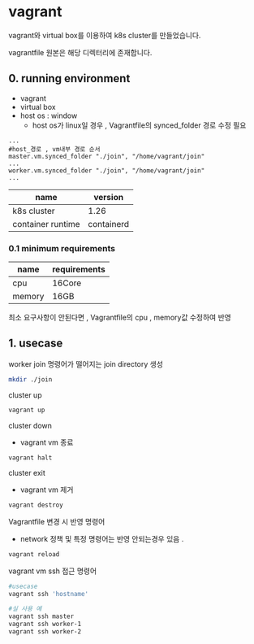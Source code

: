 # vagrant
vagrant와 virtual box를 이용하여 k8s cluster를 만들었습니다.

vagrantfile 원본은 해당 디렉터리에 존재합니다.

## 0. running environment
- vagrant 
- virtual box 
- host os : window
    - host os가 linux일 경우 , Vagrantfile의 synced_folder 경로 수정 필요
```Vagrantfile
...
#host_경로 , vm내부 경로 순서
master.vm.synced_folder "./join", "/home/vagrant/join"
...
worker.vm.synced_folder "./join", "/home/vagrant/join"
...
```

|name | version| 
|--|--|
|k8s cluster |1.26 |
|container runtime |containerd |

### 0.1 minimum requirements
|name |requirements | 
|--|--|
|cpu |16Core |
|memory |16GB |

최소 요구사항이 안된다면 , Vagrantfile의 cpu , memory값 수정하여 반영

## 1. usecase
worker join 명령어가 떨어지는 join directory 생성
```bash
mkdir ./join
```

cluster up
```bash
vagrant up
```

cluster down
- vagrant vm 종료
```bash
vagrant halt
```

cluster exit
- vagrant vm 제거
```bash
vagrant destroy
```

Vagrantfile 변경 시 반영 명령어
- network 정책 및 특정 명령어는 반영 안되는경우 있음 .
```bash
vagrant reload
```

vagrant vm ssh 접근 명령어
```bash
#usecase
vagrant ssh 'hostname'

#실 사용 예
vagrant ssh master
vagrant ssh worker-1
vagrant ssh worker-2
```